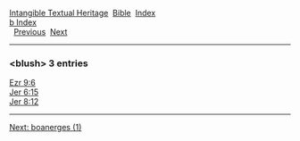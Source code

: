 [Intangible Textual Heritage](../../index)  [Bible](../index) 
[Index](index)   
[b Index](_b_)  
  [Previous](c01536)  [Next](c01538) 

------------------------------------------------------------------------

### &lt;blush&gt; 3 entries

[Ezr 9:6](../kjv/ezr009.htm#006)  
[Jer 6:15](../kjv/jer006.htm#015)  
[Jer 8:12](../kjv/jer008.htm#012)  

------------------------------------------------------------------------

[Next: boanerges (1)](c01538)
